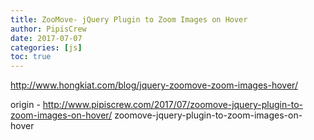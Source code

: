 ```yaml
---
title: ZooMove- jQuery Plugin to Zoom Images on Hover
author: PipisCrew
date: 2017-07-07
categories: [js]
toc: true
---
```


http://www.hongkiat.com/blog/jquery-zoomove-zoom-images-hover/

origin - http://www.pipiscrew.com/2017/07/zoomove-jquery-plugin-to-zoom-images-on-hover/ zoomove-jquery-plugin-to-zoom-images-on-hover